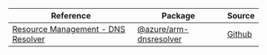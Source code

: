 | Reference | Package | Source |
|---|---|---|
|[Resource Management - DNS Resolver](arm-dnsresolver-readme.md)|[@azure/arm-dnsresolver](https://www.npmjs.com/package/@azure/arm-dnsresolver)|[Github](https://github.com/Azure/azure-sdk-for-js/blob/main/sdk/dnsresolver/arm-dnsresolver)|
